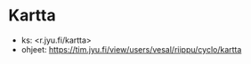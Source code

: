 # Kartta

- ks: <r.jyu.fi/kartta>
- ohjeet: <https://tim.jyu.fi/view/users/vesal/riippu/cyclo/kartta>



